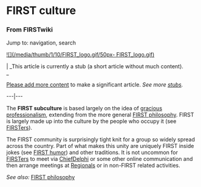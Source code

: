 

# FIRST culture

### From FIRSTwiki

Jump to: navigation, search

[![](/media/thumb/1/10/FIRST_logo.gif/50px-
FIRST_logo.gif)](/index.php/Image:FIRST_logo.gif "" )

|  _This article is currently a stub (a short article without much content).  
_

[Please add more
content](http://www.firstwiki.net/index.php?title=FIRST_culture&action=edit
"http://www.firstwiki.net/index.php?title=FIRST_culture&action=edit" ) to make
a significant article. _See more [stubs](/index.php/Special:Shortpages
"Special:Shortpages" )._  
  
---|---  
  
  
The **FIRST subculture** is based largely on the idea of [gracious
professionalism](/index.php/Gracious_professionalism "Gracious
professionalism" ), extending from the more general [FIRST
philosophy](/index.php/FIRST_philosophy "FIRST philosophy" ). FIRST is largely
made up into the culture by the people who occupy it (see
[FIRSTers](/index.php?title=FIRSTers&action=edit "FIRSTers" )).

The FIRST community is surprisingly tight knit for a group so widely spread
across the country. Part of what makes this unity are uniquely FIRST inside
jokes (see [FIRST humor](/index.php/FIRST_humor "FIRST humor" )) and other
traditions. It is not uncommon for
[FIRSTers](/index.php?title=FIRSTers&action=edit "FIRSTers" ) to meet via
[ChiefDelphi](/index.php/ChiefDelphi "ChiefDelphi" ) or some other online
communication and then arrange meetings at [Regionals](/index.php/Regional
"Regional" ) or in non-FIRST related activities.

_See also:_ [FIRST philosophy](/index.php/FIRST_philosophy "FIRST philosophy"
)

